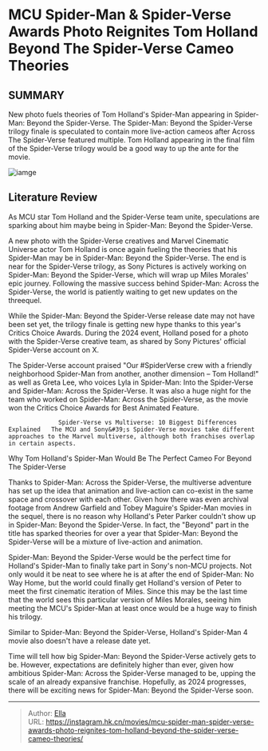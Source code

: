 # MCU Spider-Man &amp; Spider-Verse Awards Photo Reignites Tom Holland Beyond The Spider-Verse Cameo Theories


## SUMMARY 



  New photo fuels theories of Tom Holland&#39;s Spider-Man appearing in Spider-Man: Beyond the Spider-Verse.   The Spider-Man: Beyond the Spider-Verse trilogy finale is speculated to contain more live-action cameos after Across The Spider-Verse featured multiple.   Tom Holland appearing in the final film of the Spider-Verse trilogy would be a good way to up the ante for the movie.  

![iamge](https://static1.srcdn.com/wordpress/wp-content/uploads/2023/08/tom-holland-spider-man-in-across-the-spider-verse-image.jpg)

## Literature Review

As MCU star Tom Holland and the Spider-Verse team unite, speculations are sparking about him maybe being in Spider-Man: Beyond the Spider-Verse.




A new photo with the Spider-Verse creatives and Marvel Cinematic Universe actor Tom Holland is once again fueling the theories that his Spider-Man may be in Spider-Man: Beyond the Spider-Verse. The end is near for the Spider-Verse trilogy, as Sony Pictures is actively working on Spider-Man: Beyond the Spider-Verse, which will wrap up Miles Morales&#39; epic journey. Following the massive success behind Spider-Man: Across the Spider-Verse, the world is patiently waiting to get new updates on the threequel.




While the Spider-Man: Beyond the Spider-Verse release date may not have been set yet, the trilogy finale is getting new hype thanks to this year&#39;s Critics Choice Awards. During the 2024 event, Holland posed for a photo with the Spider-Verse creative team, as shared by Sony Pictures&#39; official Spider-Verse account on X.


 

The Spider-Verse account praised &#34;Our #SpiderVerse crew with a friendly neighborhood Spider-Man from another, another dimension – Tom Holland!&#34; as well as Greta Lee, who voices Lyla in Spider-Man: Into the Spider-Verse and Spider-Man: Across the Spider-Verse. It was also a huge night for the team who worked on Spider-Man: Across the Spider-Verse, as the movie won the Critics Choice Awards for Best Animated Feature.




                  Spider-Verse vs Multiverse: 10 Biggest Differences Explained   The MCU and Sony&#39;s Spider-Verse movies take different approaches to the Marvel multiverse, although both franchises overlap in certain aspects.   


 Why Tom Holland&#39;s Spider-Man Would Be The Perfect Cameo For Beyond The Spider-Verse 
         

Thanks to Spider-Man: Across the Spider-Verse, the multiverse adventure has set up the idea that animation and live-action can co-exist in the same space and crossover with each other. Given how there was even archival footage from Andrew Garfield and Tobey Maguire&#39;s Spider-Man movies in the sequel, there is no reason why Holland&#39;s Peter Parker couldn&#39;t show up in Spider-Man: Beyond the Spider-Verse. In fact, the &#34;Beyond&#34; part in the title has sparked theories for over a year that Spider-Man: Beyond the Spider-Verse will be a mixture of live-action and animation.




Spider-Man: Beyond the Spider-Verse would be the perfect time for Holland&#39;s Spider-Man to finally take part in Sony&#39;s non-MCU projects. Not only would it be neat to see where he is at after the end of Spider-Man: No Way Home, but the world could finally get Holland&#39;s version of Peter to meet the first cinematic iteration of Miles. Since this may be the last time that the world sees this particular version of Miles Morales, seeing him meeting the MCU&#39;s Spider-Man at least once would be a huge way to finish his trilogy.



Similar to Spider-Man: Beyond the Spider-Verse, Holland&#39;s Spider-Man 4 movie also doesn&#39;t have a release date yet.




Time will tell how big Spider-Man: Beyond the Spider-Verse actively gets to be. However, expectations are definitely higher than ever, given how ambitious Spider-Man: Across the Spider-Verse managed to be, upping the scale of an already expansive franchise. Hopefully, as 2024 progresses, there will be exciting news for Spider-Man: Beyond the Spider-Verse soon.






---

> Author: [Ella](https://instagram.hk.cn/)  
> URL: https://instagram.hk.cn/movies/mcu-spider-man-spider-verse-awards-photo-reignites-tom-holland-beyond-the-spider-verse-cameo-theories/  

